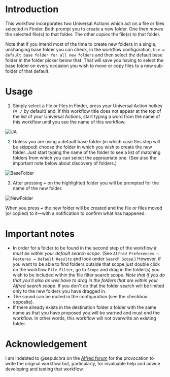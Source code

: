 # Introduction

This workflow incorporates two Universal Actions which act on a file or files selected in Finder. Both prompt you to create a new folder. One then *moves* the selected file(s) to that folder. The other *copies* the file(s) to that folder. 

Note that if you intend most of the time to create new folders in a single, unchanging base folder you can check, in the workflow configuration, `Use a default base folder for all new folders` and then select the default base folder in the folder picker below that. That will save you having to select the base folder on every occasion you wish to move or copy files to a new sub-folder of that default.

# Usage

1. Simply select a file or files in Finder, press your Universal Action hotkey (<kbd>⌘ /</kbd> by default) and, if this workflow title does not appear at the top of the list of your Universal Actions, start typing a word from the name of this workflow until you see the name of this workflow.

![UA](https://github.com/user-attachments/assets/35ab062a-942f-4f1c-af52-295423ecde79)

2. Unless you are using a default base folder (in which case this step will be skipped) choose the folder in which you wish to create the new folder. Just start typing the name of the folder to see a list of matching folders from which you can select the appropriate one. (See also the important note below about discovery of folders.)

![BaseFolder](https://github.com/user-attachments/assets/4ed15e96-6ab8-46d0-8b7b-a40773d77a35)

3. After pressing <kbd>↩︎</kbd> on the highlighted folder you will be prompted for the name of the new folder.

![NewFolder](https://github.com/user-attachments/assets/11f908e2-e288-49f7-ab17-b48d7d3818c0)

When you press <kbd>↩︎</kbd> the new folder will be created and the file or files moved (or copied) to it—with a notification to confirm what has happened.

# Important notes
- In order for a folder to be found in the second step of the workflow *it must be within your default search scope*. (See `Alfred Preferences → Features → Default Results` and look under `Search Scope`.) However, if you want to be able to find folders outside that scope just double click on the workflow `File Filter`, go to `Scope` and drag in the folder(s) you wish to be included within the file filter search scope. *Note that if you do that you'll also as well have to drag in the folders that are within your Alfred search scope*. If you don't do that the folder search will be limited only to the new folders you have dragged in.
- The sound can be muted in the configuration (see the checkbox opposite).
- If there already exists in the destination folder a folder with the same name as that you have proposed you will be warned and must end the workflow. In other words, this workflow will not overwrite an existing folder.

# Acknowledgement

I am indebted to @sepulchra on the [Alfred forum](https://www.alfredforum.com/) for the provocation to write the original workflow but, particularly, for invaluable help and advice developing and testing that workflow.
